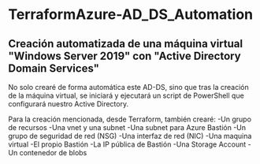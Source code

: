 # TerraformAzure-AD_DS_Automation
## Creación automatizada de una máquina virtual "Windows Server 2019" con "Active Directory Domain Services"

No solo crearé de forma automática este AD-DS, sino que tras la creación de la máquina virtual, se iniciará y ejecutará un script de PowerShell que configurará nuestro Active Directory.

Para la creación mencionada, desde Terraform, también crearé:
  -Un grupo de recursos
  -Una vnet y una subnet
  -Una subnet para Azure Bastión
  -Un grupo de seguridad de red (NSG)
  -Una interfaz de red (NIC)
  -Una maquina virtual
  -El propio Bastión
  -La IP pública de Bastión
  -Una Storage Account
  -Un contenedor de blobs

  
